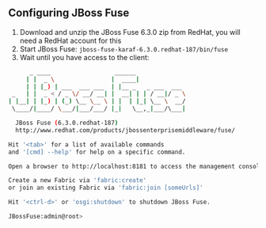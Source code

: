 ## Configuring JBoss Fuse

1. Download and unzip the JBoss Fuse 6.3.0 zip from RedHat, 
you will need a RedHat account for this
2. Start JBoss Fuse:
`jboss-fuse-karaf-6.3.0.redhat-187/bin/fuse`
3. Wait until you have access to the client:
```bash
      _ ____                  ______
     | |  _ \                |  ____|             
     | | |_) | ___  ___ ___  | |__ _   _ ___  ___
 _   | |  _ < / _ \/ __/ __| |  __| | | / __|/ _ \
| |__| | |_) | (_) \__ \__ \ | |  | |_| \__ \  __/
 \____/|____/ \___/|___/___/ |_|   \__,_|___/\___|

  JBoss Fuse (6.3.0.redhat-187)
  http://www.redhat.com/products/jbossenterprisemiddleware/fuse/

Hit '<tab>' for a list of available commands
and '[cmd] --help' for help on a specific command.

Open a browser to http://localhost:8181 to access the management console

Create a new Fabric via 'fabric:create'
or join an existing Fabric via 'fabric:join [someUrls]'

Hit '<ctrl-d>' or 'osgi:shutdown' to shutdown JBoss Fuse.

JBossFuse:admin@root> 
```
